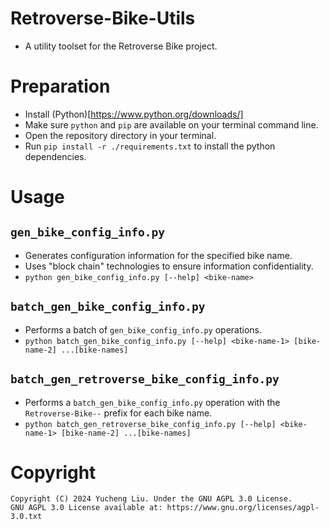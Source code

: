 # Retroverse-Bike-Utils

- A utility toolset for the Retroverse Bike project.

# Preparation

- Install (Python)[https://www.python.org/downloads/]
- Make sure `python` and `pip` are available on your terminal command line.
- Open the repository directory in your terminal.
- Run `pip install -r ./requirements.txt` to install the python dependencies.

# Usage
## `gen_bike_config_info.py`

- Generates configuration information for the specified bike name.
- Uses "block chain" technologies to ensure information confidentiality.
- `python gen_bike_config_info.py [--help] <bike-name>`

## `batch_gen_bike_config_info.py`

- Performs a batch of `gen_bike_config_info.py` operations.
- `python batch_gen_bike_config_info.py [--help] <bike-name-1> [bike-name-2] ...[bike-names]`

## `batch_gen_retroverse_bike_config_info.py`

- Performs a `batch_gen_bike_config_info.py` operation with the `Retroverse-Bike--` prefix for each bike name.
- `python batch_gen_retroverse_bike_config_info.py [--help] <bike-name-1> [bike-name-2] ...[bike-names]`

# Copyright

```
Copyright (C) 2024 Yucheng Liu. Under the GNU AGPL 3.0 License.
GNU AGPL 3.0 License available at: https://www.gnu.org/licenses/agpl-3.0.txt
```
